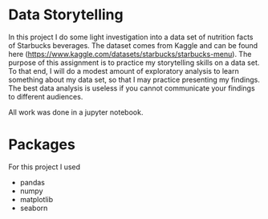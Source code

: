 # Data Storytelling

In this project I do some light investigation into a data set of nutrition facts of Starbucks beverages. The dataset comes from Kaggle and can be found here (https://www.kaggle.com/datasets/starbucks/starbucks-menu). The purpose of this assignment is to practice my storytelling skills on a data set. To that end, I will do a modest amount of exploratory analysis to learn something about my data set, so that I may practice presenting my findings. The best data analysis is useless if you cannot communicate your findings to different audiences.

All work was done in a jupyter notebook.

# Packages

For this project I used 
- pandas
- numpy
- matplotlib
- seaborn